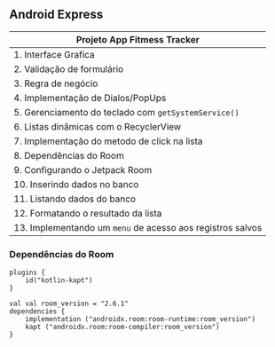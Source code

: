 
## Android Express 
     

| Projeto App Fitmess Tracker |
| ----------------------------- |
| 1. Interface Grafica |
| 2. Validação de formulário |
| 3. Regra de negócio |
| 4. Implementação de Dialos/PopUps |
| 5. Gerenciamento do teclado com ```getSystemService()``` |
| 6. Listas dinâmicas com o RecyclerView |
| 7. Implementação do metodo de click na lista |
| 8. Dependências do Room |
| 9. Configurando o Jetpack Room |
| 10. Inserindo dados no banco |
| 11. Listando dados do banco |
| 12. Formatando o resultado da lista |
| 13. Implementando um ```menu``` de acesso aos registros salvos |

### Dependências do Room
```
plugins {
    id("kotlin-kapt")
}

val val room_version = "2.6.1"
dependencies {
    implementation ("androidx.room:room-runtime:room_version")
    kapt ("androidx.room:room-compiler:room_version")
}
```